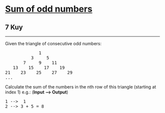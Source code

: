 <h1><a href="https://www.codewars.com/kata/55fd2d567d94ac3bc9000064">Sum of odd numbers</a></h1>
<h2>7 Kuy</h2>
<hr>
<p>Given the triangle of consecutive odd numbers:</p>
<pre>
             1
          3     5
       7     9    11
   13    15    17    19
21    23    25    27    29
...
</pre>
<p>Calculate the sum of the numbers in the nth row of this triangle 
(starting at index 1) e.g.: (<strong>Input --> Output</strong>)</p>
<pre>
1 -->  1
2 --> 3 + 5 = 8
</pre>